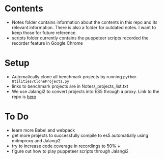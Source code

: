 # Contents
- Notes folder contains information about the contents in this repo and its relevant information. There is also a folder for outdated notes. I want to keep those for future reference.
- scripts folder currently contains the puppeteer scripts recorded the recorder feature in Google Chrome

# Setup
- Automatically clone all benchmark projects by running `python Utilities/CloneProjects.py`
- links to benchmark projects are in Notes/_projects_list.txt
- We use Jalangi2 to convert projects into ES5 through a proxy. Link to the repo is <a href="https://github.com/Pjsrcool/jalangi2">here</a>



# To Do
- learn more Babel and webpack
- get more projects to successfully compile to es5 automatially using mitmproxy and Jalangi2
- try to increase code coverage in recordings to 50% +
- figure out how to play puppeteer scripts through Jalangi2


